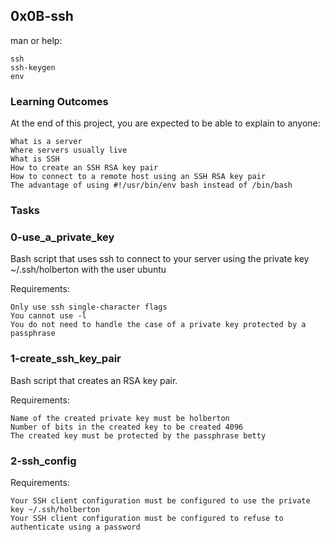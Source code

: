 ## **0x0B-ssh**
man or help:

    ssh
    ssh-keygen
    env

### **Learning Outcomes**


At the end of this project, you are expected to be able to explain to anyone:

    What is a server
    Where servers usually live
    What is SSH
    How to create an SSH RSA key pair
    How to connect to a remote host using an SSH RSA key pair
    The advantage of using #!/usr/bin/env bash instead of /bin/bash

### **Tasks**
### **0-use_a_private_key**
Bash script that uses ssh to connect to your server using the private key ~/.ssh/holberton with the user ubuntu

Requirements:

    Only use ssh single-character flags
    You cannot use -l
    You do not need to handle the case of a private key protected by a passphrase

### **1-create_ssh_key_pair**
Bash script that creates an RSA key pair.

Requirements:

    Name of the created private key must be holberton
    Number of bits in the created key to be created 4096
    The created key must be protected by the passphrase betty

### **2-ssh_config**
Requirements:

    Your SSH client configuration must be configured to use the private key ~/.ssh/holberton
    Your SSH client configuration must be configured to refuse to authenticate using a password
